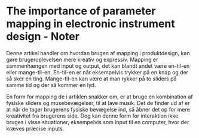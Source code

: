 # The importance of parameter mapping in electronic instrument design - Noter
Denne artikel handler om hvordan brugen af mapping i produktdesign, kan gøre brugeroplevelsen mere kreativ og expressiv.
Mapping er sammenhængen med input og output, det kan blandt andet være en-til-en eller mange-til-en. En-til-en er når eksempelvis trykker på en knap og der så sker en ting. Mange-til-en kan være at man rykker på to sliders på samme tid og der så kommer en lyd.

En form for mapping de i artiklen snakker om, er at bruge en kombination af fysiske sliders og musebevægelser, til at lave musik. Det de finder ud af er at når de tager brugerens fysiske bevægelse ind, så åbner det op for mere kreativitet fra brugerens side. Dog kan denne form for interaktion ikke bruges i visse situationer, eksempelvis som input til en computer, hvor der kræves præcise inputs.